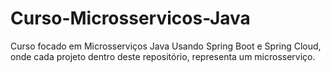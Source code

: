 # Curso-Microsservicos-Java
Curso focado em Microsserviços Java Usando Spring Boot e Spring Cloud, onde cada projeto dentro deste repositório, representa um microsserviço.
